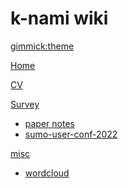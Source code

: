 # k-nami wiki

<!-- [gimmick:themechooser](Choose theme) -->

[gimmick:theme](cyborg)

[Home](index.md)

[CV](cv/cv.md)

[Survey]()

  * [paper notes](survey/paper_notes.md)
  * [sumo-user-conf-2022](survey/sumo_user_conf_2022.md)

<!-- [Projects]()


[Programming]()

[Command]()

[Hardware]() -->

[misc]()

  * [wordcloud](misc/wordcloud.md)
